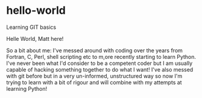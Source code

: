 # hello-world
Learning GIT basics

Helle World, Matt here! 

So a bit about me: 
I've messed around with coding over the years from Fortran, C, Perl, shell scripting etc to m,ore recently starting to learn Python. I've never been what I'd consider to be a competent coder but I am usually capable of hacking something together to do what I want!
I've also messed with git before but in a very un-informed, unstructured way so now I'm trying to learn with a bit of rigour and will combine with my attempts at learning Python!
